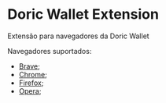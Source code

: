 # Doric Wallet Extension

Extensão para navegadores da Doric Wallet

Navegadores suportados:

- [Brave]('./navegadores/brave');
- [Chrome]('./navegadores/chrome');
- [Firefox]('./navegadores/firefox');
- [Opera]('./navegadores/opera');
